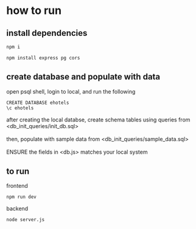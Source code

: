 # how to run
## install dependencies
```bash
npm i
```
```bash
npm install express pg cors
```

## create database and populate with data
open psql shell, login to local, and run the following
```bash
CREATE DATABASE ehotels
\c ehotels
```
after creating the local databse, create schema tables using queries from <db_init_queries/init_db.sql><br><br>
then, populate with sample data from <db_init_queries/sample_data.sql><br><br>
ENSURE the fields in <db.js> matches your local system 

## to run
frontend
```bash
npm run dev
```
backend
```bash
node server.js
```

